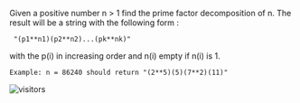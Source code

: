 Given a positive number n > 1 find the prime factor decomposition of n. The result will be a string with the following form :

```
 "(p1**n1)(p2**n2)...(pk**nk)"
```
 
with the p(i) in increasing order and n(i) empty if n(i) is 1.

```
Example: n = 86240 should return "(2**5)(5)(7**2)(11)"
```


![visitors](https://visitor-badge.laobi.icu/badge?page_id=magicdude4eva.magicdude4eva)

